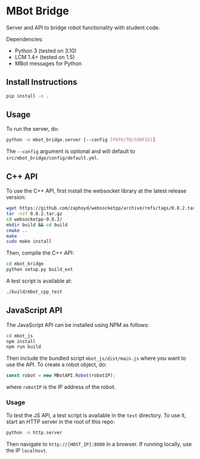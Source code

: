 # MBot Bridge

Server and API to bridge robot functionality with student code.

Dependencies:
* Python 3 (tested on 3.10)
* LCM 1.4+ (tested on 1.5)
* MBot messages for Python

## Install Instructions

```bash
pip install -e .
```

## Usage

To run the server, do:
```bash
python -m mbot_bridge.server [--config [PATH/TO/CONFIG]]
```
The `--config` argument is optional and will default to `src/mbot_bridge/config/default.yml`.

## C++ API

To use the C++ API, first install the websocket library at the latest release version:
```bash
wget https://github.com/zaphoyd/websocketpp/archive/refs/tags/0.8.2.tar.gz
tar -xzf 0.8.2.tar.gz
cd websocketpp-0.8.2/
mkdir build && cd build
cmake ..
make
sudo make install
```
Then, compile the C++ API:
```bash
cd mbot_bridge
python setup.py build_ext
```
A test script is available at:
```bash
./build/mbot_cpp_test
```

## JavaScript API

The JavaScript API can be installed using NPM as follows:
```bash
cd mbot_js
npm install
npm run build
```
Then include the bundled script `mbot_js/dist/main.js` where you want to use the API. To create a robot object, do:
```javascript
const robot = new MBotAPI.Robot(robotIP);
```
where `robotIP` is the IP address of the robot.

### Usage

To test the JS API, a test script is available in the `test` directory. To use it, start an HTTP server in the root of this repo:
```bash
python -m http.server
```
Then navigate to `http://[HOST_IP]:8000` in a browser. If running locally, use the IP `localhost`.
